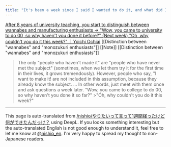 ```yaml
---
title: "It's been a week since I said I wanted to do it, and what did I get?"
---
```


[After 8 years of university teaching, you start to distinguish between wannabes and manufacturing enthusiasts -> "Wow, you came to university to do 00, so why haven't you done it before?" (Next week) "Oh, why couldn't you do it this week?" ｜Yoichi Ochiai](https://note.com/ochyai/n/n781fb2209af4) [[Distinction between "wannabes" and "monozukuri enthusiasts"]] [[Note]] [[Distinction between "wannabes" and "monozukuri enthusiasts"]]
> The only "people who haven't made it" are "people who have never met the subject" (sometimes, when we let them try it for the first time in their lives, it grows tremendously). However, people who say, "I want to make it! are not included in this assumption, because they already know the subject.
> ...
>  In other words, just meet with them once and ask questions a week later.
> "Wow, you came to college to do 00, so why haven't you done it so far?" >"Oh, why couldn't you do it this week?"

---
This page is auto-translated from [/nishio/やりたいって言って1週間経ったけど何ができたんだっけ？](https://scrapbox.io/nishio/やりたいって言って1週間経ったけど何ができたんだっけ？) using DeepL. If you looks something interesting but the auto-translated English is not good enough to understand it, feel free to let me know at [@nishio_en](https://twitter.com/nishio_en). I'm very happy to spread my thought to non-Japanese readers.